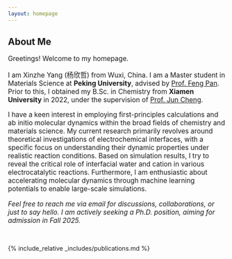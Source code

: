 ```yaml
---
layout: homepage
---
```


## About Me

<p style="font-size:110%;">Greetings! Welcome to my homepage.</p>

<p style="font-size:110%;">I am Xinzhe Yang (杨欣哲) from Wuxi, China. I am a Master student in Materials Science at <strong>Peking University</strong>, advised by <a href="http://en.pkusam.cn/">Prof. Feng Pan</a>. Prior to this, I obtained my B.Sc. in Chemistry from <strong>Xiamen University</strong> in 2022, under the supervision of <a href="https://www.cheng-group.net/">Prof. Jun Cheng</a>.</p>

<p style="font-size:110%;">I have a keen interest in employing first-principles calculations and ab initio molecular dynamics within the broad fields of chemistry and materials science. My current research primarily revolves around theoretical investigations of electrochemical interfaces, with a specific focus on understanding their dynamic properties under realistic reaction conditions. Based on simulation results, I try to reveal the critical role of interfacial water and cation in various electrocatalytic reactions. Furthermore, I am enthusiastic about accelerating molecular dynamics through machine learning potentials to enable large-scale simulations.</p>

<p style="font-size:110%;"><em>Feel free to reach me via email for discussions, collaborations, or just to say hello. I am actively seeking a Ph.D. position, aiming for admission in Fall 2025.</em></p>

<p><br></p>

{% include_relative _includes/publications.md %}
